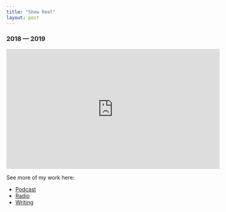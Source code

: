 ```yaml
---
title: "Show Reel"
layout: post
---
```


### 2018 — 2019

<p><iframe width="560" height="315" src="https://www.youtube-nocookie.com/embed/LceYbNzLR9Y?controls=0" frameborder="0" allow="accelerometer; autoplay; encrypted-media; gyroscope; picture-in-picture" allowfullscreen></iframe></p>


See more of my work here:
- [Podcast](/tag/podcast)
- [Radio](/tag/radio)
- [Writing](/tag/writing)